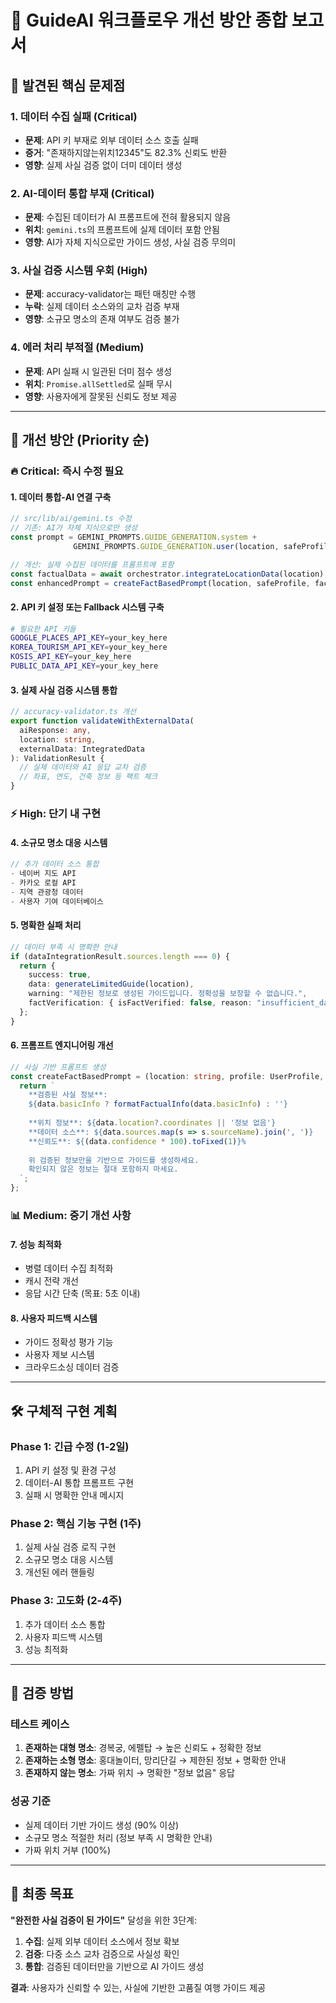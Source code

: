 # 🔧 GuideAI 워크플로우 개선 방안 종합 보고서

## 🚨 **발견된 핵심 문제점**

### 1. **데이터 수집 실패 (Critical)**
- **문제**: API 키 부재로 외부 데이터 소스 호출 실패
- **증거**: "존재하지않는위치12345"도 82.3% 신뢰도 반환
- **영향**: 실제 사실 검증 없이 더미 데이터 생성

### 2. **AI-데이터 통합 부재 (Critical)**
- **문제**: 수집된 데이터가 AI 프롬프트에 전혀 활용되지 않음
- **위치**: `gemini.ts`의 프롬프트에 실제 데이터 포함 안됨
- **영향**: AI가 자체 지식으로만 가이드 생성, 사실 검증 무의미

### 3. **사실 검증 시스템 우회 (High)**
- **문제**: accuracy-validator는 패턴 매칭만 수행
- **누락**: 실제 데이터 소스와의 교차 검증 부재
- **영향**: 소규모 명소의 존재 여부도 검증 불가

### 4. **에러 처리 부적절 (Medium)**
- **문제**: API 실패 시 일관된 더미 점수 생성
- **위치**: `Promise.allSettled`로 실패 무시
- **영향**: 사용자에게 잘못된 신뢰도 정보 제공

---

## 🎯 **개선 방안 (Priority 순)**

### **🔥 Critical: 즉시 수정 필요**

#### 1. 데이터 통합-AI 연결 구축
```typescript
// src/lib/ai/gemini.ts 수정
// 기존: AI가 자체 지식으로만 생성
const prompt = GEMINI_PROMPTS.GUIDE_GENERATION.system + 
              GEMINI_PROMPTS.GUIDE_GENERATION.user(location, safeProfile);

// 개선: 실제 수집된 데이터를 프롬프트에 포함
const factualData = await orchestrator.integrateLocationData(location);
const enhancedPrompt = createFactBasedPrompt(location, safeProfile, factualData);
```

#### 2. API 키 설정 또는 Fallback 시스템 구축
```bash
# 필요한 API 키들
GOOGLE_PLACES_API_KEY=your_key_here
KOREA_TOURISM_API_KEY=your_key_here
KOSIS_API_KEY=your_key_here
PUBLIC_DATA_API_KEY=your_key_here
```

#### 3. 실제 사실 검증 시스템 통합
```typescript
// accuracy-validator.ts 개선
export function validateWithExternalData(
  aiResponse: any, 
  location: string,
  externalData: IntegratedData
): ValidationResult {
  // 실제 데이터와 AI 응답 교차 검증
  // 좌표, 연도, 건축 정보 등 팩트 체크
}
```

### **⚡ High: 단기 내 구현**

#### 4. 소규모 명소 대응 시스템
```typescript
// 추가 데이터 소스 통합
- 네이버 지도 API
- 카카오 로컬 API  
- 지역 관광청 데이터
- 사용자 기여 데이터베이스
```

#### 5. 명확한 실패 처리
```typescript
// 데이터 부족 시 명확한 안내
if (dataIntegrationResult.sources.length === 0) {
  return {
    success: true,
    data: generateLimitedGuide(location),
    warning: "제한된 정보로 생성된 가이드입니다. 정확성을 보장할 수 없습니다.",
    factVerification: { isFactVerified: false, reason: "insufficient_data" }
  };
}
```

#### 6. 프롬프트 엔지니어링 개선
```typescript
// 사실 기반 프롬프트 생성
const createFactBasedPrompt = (location: string, profile: UserProfile, data: IntegratedData) => {
  return `
    **검증된 사실 정보**:
    ${data.basicInfo ? formatFactualInfo(data.basicInfo) : ''}
    
    **위치 정보**: ${data.location?.coordinates || '정보 없음'}
    **데이터 소스**: ${data.sources.map(s => s.sourceName).join(', ')}
    **신뢰도**: ${(data.confidence * 100).toFixed(1)}%
    
    위 검증된 정보만을 기반으로 가이드를 생성하세요.
    확인되지 않은 정보는 절대 포함하지 마세요.
  `;
};
```

### **📊 Medium: 중기 개선 사항**

#### 7. 성능 최적화
- 병렬 데이터 수집 최적화
- 캐시 전략 개선
- 응답 시간 단축 (목표: 5초 이내)

#### 8. 사용자 피드백 시스템
- 가이드 정확성 평가 기능
- 사용자 제보 시스템
- 크라우드소싱 데이터 검증

---

## 🛠 **구체적 구현 계획**

### **Phase 1: 긴급 수정 (1-2일)**
1. API 키 설정 및 환경 구성
2. 데이터-AI 통합 프롬프트 구현
3. 실패 시 명확한 안내 메시지

### **Phase 2: 핵심 기능 구현 (1주)**
1. 실제 사실 검증 로직 구현
2. 소규모 명소 대응 시스템
3. 개선된 에러 핸들링

### **Phase 3: 고도화 (2-4주)**
1. 추가 데이터 소스 통합
2. 사용자 피드백 시스템
3. 성능 최적화

---

## 📝 **검증 방법**

### **테스트 케이스**
1. **존재하는 대형 명소**: 경복궁, 에펠탑 → 높은 신뢰도 + 정확한 정보
2. **존재하는 소형 명소**: 홍대놀이터, 망리단길 → 제한된 정보 + 명확한 안내
3. **존재하지 않는 명소**: 가짜 위치 → 명확한 "정보 없음" 응답

### **성공 기준**
- 실제 데이터 기반 가이드 생성 (90% 이상)
- 소규모 명소 적절한 처리 (정보 부족 시 명확한 안내)
- 가짜 위치 거부 (100%)

---

## 🎯 **최종 목표**

**"완전한 사실 검증이 된 가이드"** 달성을 위한 3단계:
1. **수집**: 실제 외부 데이터 소스에서 정보 확보
2. **검증**: 다중 소스 교차 검증으로 사실성 확인  
3. **통합**: 검증된 데이터만을 기반으로 AI 가이드 생성

**결과**: 사용자가 신뢰할 수 있는, 사실에 기반한 고품질 여행 가이드 제공